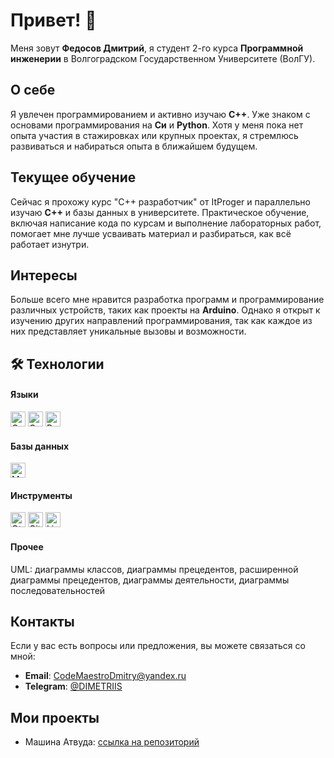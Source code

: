 # Привет! 👋

Меня зовут **Федосов Дмитрий**, я студент 2-го курса **Программной инженерии** в Волгоградском Государственном Университете (ВолГУ).

## О себе

Я увлечен программированием и активно изучаю **C++**. Уже знаком с основами программирования на **Си** и **Python**. Хотя у меня пока нет опыта участия в стажировках или крупных проектах, я стремлюсь развиваться и набираться опыта в ближайшем будущем.

## Текущее обучение

Сейчас я прохожу курс "C++ разработчик" от ItProger и параллельно изучаю **C++** и базы данных в университете. Практическое обучение, включая написание кода по курсам и выполнение лабораторных работ, помогает мне лучше усваивать материал и разбираться, как всё работает изнутри.

## Интересы

Больше всего мне нравится разработка программ и программирование различных устройств, таких как проекты на **Arduino**. Однако я открыт к изучению других направлений программирования, так как каждое из них представляет уникальные вызовы и возможности.


## 🛠 Технологии

#### Языки
<p align="left">
  <img src="https://cdn.jsdelivr.net/gh/devicons/devicon/icons/cplusplus/cplusplus-original.svg" width="24" title="C++ (STL, Qt, многопоточность)"/>
  <img src="https://cdn.jsdelivr.net/gh/devicons/devicon/icons/c/c-original.svg" width="24" title="C (основы)"/>
  <img src="https://cdn.jsdelivr.net/gh/devicons/devicon/icons/python/python-original.svg" width="24" title="Python (боты, скрипты)"/>
</p>

#### Базы данных
<p align="left">
  <img src="https://cdn.jsdelivr.net/gh/devicons/devicon/icons/mysql/mysql-original.svg" width="24" title="MySQL (запросы, проектирование)"/>
</p>

#### Инструменты
<p align="left">
  <img src="https://cdn.jsdelivr.net/gh/devicons/devicon/icons/qt/qt-original.svg" width="24" title="Qt"/>
  <img src="https://cdn.jsdelivr.net/gh/devicons/devicon/icons/git/git-original.svg" width="24" title="Git"/>
  <img src="https://cdn.jsdelivr.net/gh/devicons/devicon/icons/linux/linux-original.svg" width="24" title="Linux"/>
</p>

#### Прочее
UML: диаграммы классов, диаграммы прецедентов, расширенной диаграммы прецедентов, диаграммы деятельности, диаграммы последовательностей

## Контакты

Если у вас есть вопросы или предложения, вы можете связаться со мной:
- **Email**: [CodeMaestroDmitry@yandex.ru](mailto:CodeMaestroDmitry@yandex.ru)
- **Telegram**: [@DIMETRIIS](https://t.me/DIMETRIIS)

## Мои проекты
- Машина Атвуда: [ссылка на репозиторий](https://github.com/Codemaestro-Dmitry/Atwood_machine) 
